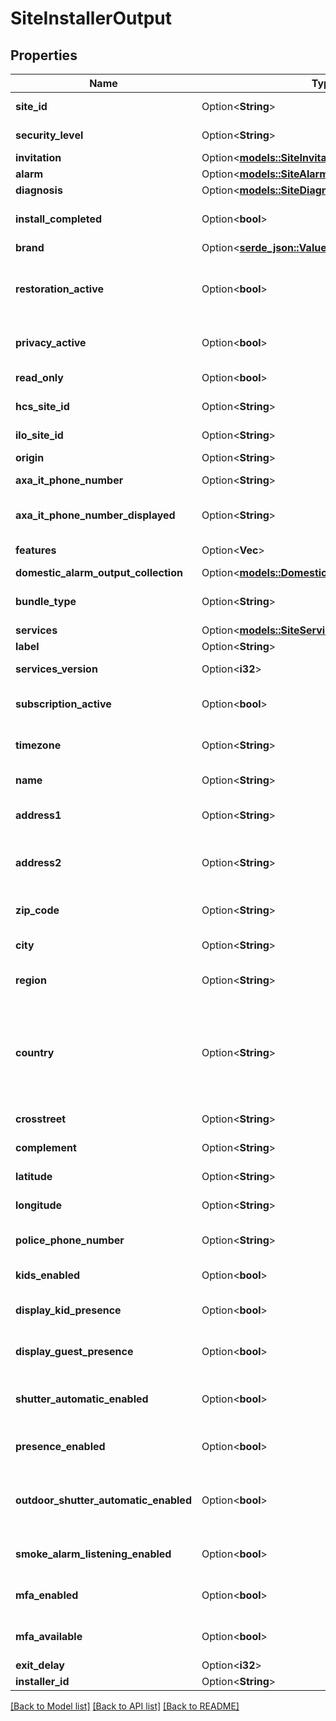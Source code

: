 # SiteInstallerOutput

## Properties

Name | Type | Description | Notes
------------ | ------------- | ------------- | -------------
**site_id** | Option<**String**> | Site identifier. | [optional]
**security_level** | Option<**String**> | Site security level. | [optional]
**invitation** | Option<[**models::SiteInvitationOutput**](SiteInvitationOutput.md)> |  | [optional]
**alarm** | Option<[**models::SiteAlarm**](SiteAlarm.md)> |  | [optional]
**diagnosis** | Option<[**models::SiteDiagnosis**](SiteDiagnosis.md)> |  | [optional]
**install_completed** | Option<**bool**> | Install completed flag. | [optional]
**brand** | Option<[**serde_json::Value**](.md)> | Brand. | [optional]
**restoration_active** | Option<**bool**> | Is a Plug configuration currently being backed up? | [optional]
**privacy_active** | Option<**bool**> | Privacy current status. | [optional]
**read_only** | Option<**bool**> | Read only status. | [optional]
**hcs_site_id** | Option<**String**> | HCS site identifier. | [optional]
**ilo_site_id** | Option<**String**> | ILO site identifier. | [optional]
**origin** | Option<**String**> | Site origin. | [optional]
**axa_it_phone_number** | Option<**String**> | Axa IT phone number. | [optional]
**axa_it_phone_number_displayed** | Option<**String**> | Axa IT phone number formatted. | [optional]
**features** | Option<**Vec<String>**> | Features enabled. | [optional]
**domestic_alarm_output_collection** | Option<[**models::DomesticAlarmOutputCollection**](DomesticAlarmOutputCollection.md)> |  | [optional]
**bundle_type** | Option<**String**> | Bundle type for  ILO. | [optional][default to Home]
**services** | Option<[**models::SiteServicesOutput**](SiteServicesOutput.md)> |  | [optional]
**label** | Option<**String**> | Site label. | [optional]
**services_version** | Option<**i32**> | Site Services Version. | [optional]
**subscription_active** | Option<**bool**> | Is site subscription active. | [optional]
**timezone** | Option<**String**> | Timezone of the site location. | [optional]
**name** | Option<**String**> | Name of the site location. | [optional]
**address1** | Option<**String**> | Address of the site location. | [optional]
**address2** | Option<**String**> | Address complement of the site location. | [optional]
**zip_code** | Option<**String**> | Post code of the site location. | [optional]
**city** | Option<**String**> | City of the site location. | [optional]
**region** | Option<**String**> | Region/State of the site location. | [optional]
**country** | Option<**String**> | Country code of the site location (uppercase two-letter ISO-3166-1 alpha-2 code). | [optional]
**crosstreet** | Option<**String**> | Cross street details. | [optional]
**complement** | Option<**String**> | Address complement. | [optional]
**latitude** | Option<**String**> | Address latitude. | [optional]
**longitude** | Option<**String**> | Address longitude. | [optional]
**police_phone_number** | Option<**String**> | Police phone number of the site area. | [optional]
**kids_enabled** | Option<**bool**> | Enable KIDS feature. | [optional]
**display_kid_presence** | Option<**bool**> | Display presence for Kids. | [optional]
**display_guest_presence** | Option<**bool**> | Display presence for guests. | [optional]
**shutter_automatic_enabled** | Option<**bool**> | Enable automatic shutter (for cameras). | [optional]
**presence_enabled** | Option<**bool**> | Enable user presence display. | [optional]
**outdoor_shutter_automatic_enabled** | Option<**bool**> | Disabled surveillance on disarm (for cameras). | [optional]
**smoke_alarm_listening_enabled** | Option<**bool**> | Enable smoke alarm detection. | [optional]
**mfa_enabled** | Option<**bool**> | Enable Myfox Around. | [optional]
**mfa_available** | Option<**bool**> | Myfox Around  Feature. | [optional]
**exit_delay** | Option<**i32**> |  | [optional]
**installer_id** | Option<**String**> | Installer Id. | [optional]

[[Back to Model list]](../README.md#documentation-for-models) [[Back to API list]](../README.md#documentation-for-api-endpoints) [[Back to README]](../README.md)



